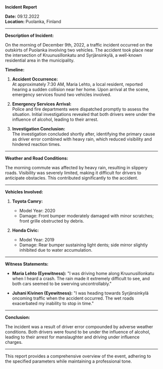 

**Incident Report**

**Date:** 09.12.2022  
**Location:** Puolanka, Finland

---

**Description of Incident:**

On the morning of December 9th, 2022, a traffic incident occurred on the outskirts of Puolanka involving two vehicles. The accident took place near the intersection of Kruunusillonkatu and Syrjänsinkylä, a well-known residential area in the municipality.

**Timeline:**

1. **Accident Occurrence:**  
   At approximately 7:30 AM, Maria Lehto, a local resident, reported hearing a sudden collision near her home. Upon arrival at the scene, emergency services found two vehicles involved.

2. **Emergency Services Arrival:**  
   Police and fire departments were dispatched promptly to assess the situation. Initial investigations revealed that both drivers were under the influence of alcohol, leading to their arrest.

3. **Investigation Conclusion:**  
   The investigation concluded shortly after, identifying the primary cause as driver error combined with heavy rain, which reduced visibility and hindered reaction times.

---

**Weather and Road Conditions:**

The morning commute was affected by heavy rain, resulting in slippery roads. Visibility was severely limited, making it difficult for drivers to anticipate obstacles. This contributed significantly to the accident.

---

**Vehicles Involved:**

1. **Toyota Camry:**  
   - Model Year: 2020  
   - Damage: Front bumper moderately damaged with minor scratches; front grille obstructed by debris.

2. **Honda Civic:**  
   - Model Year: 2019  
   - Damage: Rear bumper sustaining light dents; side mirror slightly inhibited due to water accumulation.

---

**Witness Statements:**

- **Maria Lehto (Eyewitness):** "I was driving home along Kruunusillonkatu when I heard a crash. The rain made it extremely difficult to see, and both cars seemed to be swerving uncontrollably."

- **Juhani Kivinen (Eyewitness):** "I was heading towards Syrjänsinkylä oncoming traffic when the accident occurred. The wet roads exacerbated my inability to stop in time."

---

**Conclusion:**

The incident was a result of driver error compounded by adverse weather conditions. Both drivers were found to be under the influence of alcohol, leading to their arrest for manslaughter and driving under influence charges.

--- 

This report provides a comprehensive overview of the event, adhering to the specified parameters while maintaining a professional tone.
